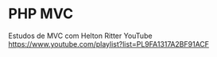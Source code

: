 # PHP MVC
Estudos de MVC com Helton Ritter YouTube
https://www.youtube.com/playlist?list=PL9FA1317A2BF91ACF

